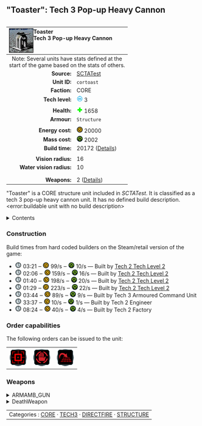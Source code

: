 "Toaster": Tech 3 Pop-up Heavy Cannon
----
<table align="right">
    <thead>
        <tr>
            <th align="left" colspan="2">
                <img align="left" title="Toaster unit icon" src="icons/units/CORTOAST_icon.png" />Toaster<br />Tech 3 Pop-up Heavy Cannon
            </th>
        </tr>
    </thead>
    <tbody>
        <tr><td align="center" colspan="2">Note: Several units have stats defined at the<br />start of the game based on the stats of others.</td></tr>
        <tr>
            <td align="right"><strong>Source:</strong></td>
            <td><a href="SCTATest">SCTATest</a></td>
        </tr>
        <tr>
            <td align="right"><strong>Unit ID:</strong></td>
            <td><code>cortoast</code></td>
        </tr>
        <tr>
            <td align="right"><strong>Faction:</strong></td>
            <td>CORE</td>
        </tr>
        <tr>
            <td align="right"><strong>Tech level:</strong></td>
            <td><img src="icons/T3.png" title="Tech 3" /> 3</td>
        </tr>
        <tr><td align="center" colspan="2"></td></tr>
        <tr>
            <td align="right"><strong>Health:</strong></td>
            <td><img src="icons/health.png" title="Health" /> 1658</td>
        </tr>
        <tr>
            <td align="right"><strong>Armour:</strong></td>
            <td><code>Structure</code></td>
        </tr>
        <tr><td align="center" colspan="2"></td></tr>
        <tr>
            <td align="right"><strong>Energy cost:</strong></td>
            <td><img src="icons/energy.png" title="Energy" /> 20000</td>
        </tr>
        <tr>
            <td align="right"><strong>Mass cost:</strong></td>
            <td><img src="icons/mass.png" title="Mass" /> 2002</td>
        </tr>
        <tr>
            <td align="right"><strong>Build time:</strong></td>
            <td>20172 (<a href="#construction">Details</a>)</td>
        </tr>
        <tr><td align="center" colspan="2"></td></tr>
        <tr>
            <td align="right"><strong>Vision radius:</strong></td>
            <td>16</td>
        </tr>
        <tr>
            <td align="right"><strong>Water vision radius:</strong></td>
            <td>10</td>
        </tr>
        <tr><td align="center" colspan="2"></td></tr>
        <tr><td align="center" colspan="2"></td></tr>
        <tr>
            <td align="right"><strong>Weapons:</strong></td>
            <td>2 (<a href="#weapons">Details</a>)</td>
        </tr>
    </tbody>
</table>

"Toaster" is a CORE structure unit included in *SCTATest*.
It is classified as a tech 3 pop-up heavy cannon unit. It has no defined build description.<error:buildable unit with no build description>

<details>
<summary>Contents</summary>

1. – <a href="#construction">Construction</a>
2. – <a href="#order-capabilities">Order capabilities</a>
3. – <a href="#weapons">Weapons</a>
</details>

### Construction
Build times from hard coded builders on the Steam/retail version of the game:
* <img src="icons/time.png" title="Time" /> 03:21 ‒ <img src="icons/energy.png" title="Energy" /> 99/s ‒ <img src="icons/mass.png" title="Mass" /> 10/s — Built by <a href="CORACA">Tech 2 Tech Level 2</a>
* <img src="icons/time.png" title="Time" /> 02:06 ‒ <img src="icons/energy.png" title="Energy" /> 159/s ‒ <img src="icons/mass.png" title="Mass" /> 16/s — Built by <a href="CORACK">Tech 2 Tech Level 2</a>
* <img src="icons/time.png" title="Time" /> 01:40 ‒ <img src="icons/energy.png" title="Energy" /> 198/s ‒ <img src="icons/mass.png" title="Mass" /> 20/s — Built by <a href="CORACV">Tech 2 Tech Level 2</a>
* <img src="icons/time.png" title="Time" /> 01:29 ‒ <img src="icons/energy.png" title="Energy" /> 223/s ‒ <img src="icons/mass.png" title="Mass" /> 22/s — Built by <a href="CORACSUB">Tech 2 Tech Level 2</a>
* <img src="icons/time.png" title="Time" /> 03:44 ‒ <img src="icons/energy.png" title="Energy" /> 89/s ‒ <img src="icons/mass.png" title="Mass" /> 9/s — Built by Tech 3 Armoured Command Unit
* <img src="icons/time.png" title="Time" /> 33:37 ‒ <img src="icons/energy.png" title="Energy" /> 10/s ‒ <img src="icons/mass.png" title="Mass" /> 1/s — Built by Tech 2 Engineer
* <img src="icons/time.png" title="Time" /> 08:24 ‒ <img src="icons/energy.png" title="Energy" /> 40/s ‒ <img src="icons/mass.png" title="Mass" /> 4/s — Built by Tech 2 Factory

### Order capabilities
The following orders can be issued to the unit:
<table>
<td><img float="left" src="icons/orders/attack.png" title="Attack" /></td>
<td><img float="left" src="icons/orders/stop.png" title="Stop" /></td>
<td><img float="left" src="icons/orders/stand-ground.png" title="Fire State" /></td>
</table>

### Weapons
<details>
<summary>ARMAMB_GUN</summary>
<p>
    <table>
        <tr>
            <td align="right"><strong>Target type:</strong></td>
            <td><code>RULEWTT_Unit</code><error:Weapon hits high alt air and other stuff></td>
        </tr>
        <tr>
            <td align="right"><strong>DPS estimate:</strong></td>
            <td>129 <span title="Note: This only counts listed stats.">(<u>?</u>)</span></td>
        </tr>
        <tr>
            <td align="right"><strong>Damage:</strong></td>
            <td>400 <span title="Note: This doesn't count additional scripted effects, such as splintering projectiles, and variable scripted damage.">(<u>?</u>)</span></td>
        </tr>
        <tr>
            <td align="right"><strong>Damage type:</strong></td>
            <td><code>Normal</code></td>
        </tr>
        <tr>
            <td align="right"><strong>Max range:</strong></td>
            <td>60</td>
        </tr>
        <tr>
            <td align="right"><strong>Firing cycle:</strong></td>
            <td>Once every 3.1s <span title="Note: This doesn't count additional delays such as charging, reloading, and others.">(<u>?</u>)</span></td>
        </tr>
    </table>
</p>
</details>
<details>
<summary>DeathWeapon</summary>
<p>
    <table>
        <tr>
            <td align="right"><strong>Damage:</strong></td>
            <td>300</td>
        </tr>
        <tr>
            <td align="right"><strong>Damage radius:</strong></td>
            <td>5</td>
        </tr>
        <tr>
            <td align="right"><strong>Damage type:</strong></td>
            <td><code>Normal</code></td>
        </tr>
        <tr>
            <td align="right"><strong>Flags:</strong></td>
            <td>Damage friendly</td>
        </tr>
    </table>
</p>
</details>


<table align=center>
<td>Categories : <a href="_categories.CORE">CORE</a> · <a href="_categories.TECH3">TECH3</a> · <a href="_categories.DIRECTFIRE">DIRECTFIRE</a> · <a href="_categories.STRUCTURE">STRUCTURE</a>
